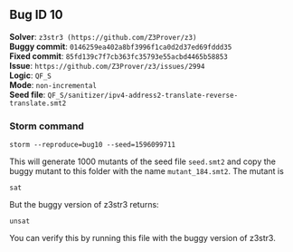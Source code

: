 ## Bug ID 10

**Solver**: `z3str3 (https://github.com/Z3Prover/z3)`
<br>
**Buggy commit**: `0146259ea402a8bf3996f1ca0d2d37ed69fddd35`
<br>
**Fixed commit**: `85fd139c7f7cb363fc35793e55acbd4465b58853`
<br>
**Issue**: `https://github.com/Z3Prover/z3/issues/2994`
<br>
**Logic**: `QF_S`
<br>
**Mode**: `non-incremental`
<br>
**Seed file**: `QF_S/sanitizer/ipv4-address2-translate-reverse-translate.smt2`

### Storm command

```
storm --reproduce=bug10 --seed=1596099711
```

This will generate 1000 mutants of the seed file `seed.smt2` and copy the buggy mutant to this folder with the
name `mutant_184.smt2`.
The mutant is

```
sat
``` 

But the buggy version of z3str3 returns:

```
unsat
``` 

You can verify this by running this file with the buggy version of z3str3. 


